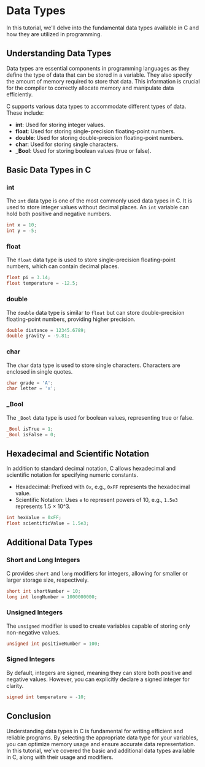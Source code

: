 # Data Types

 In this tutorial, we'll delve into the fundamental data types available in C and how they are utilized in programming.

## Understanding Data Types

Data types are essential components in programming languages as they define the type of data that can be stored in a variable. They also specify the amount of memory required to store that data. This information is crucial for the compiler to correctly allocate memory and manipulate data efficiently.

C supports various data types to accommodate different types of data. These include:

- **int**: Used for storing integer values.
- **float**: Used for storing single-precision floating-point numbers.
- **double**: Used for storing double-precision floating-point numbers.
- **char**: Used for storing single characters.
- **_Bool**: Used for storing boolean values (true or false).

## Basic Data Types in C

### int

The `int` data type is one of the most commonly used data types in C. It is used to store integer values without decimal places. An `int` variable can hold both positive and negative numbers.

```c
int x = 10;
int y = -5;
```

### float

The `float` data type is used to store single-precision floating-point numbers, which can contain decimal places.

```c
float pi = 3.14;
float temperature = -12.5;
```

### double

The `double` data type is similar to `float` but can store double-precision floating-point numbers, providing higher precision.

```c
double distance = 12345.6789;
double gravity = -9.81;
```

### char

The `char` data type is used to store single characters. Characters are enclosed in single quotes.

```c
char grade = 'A';
char letter = 'x';
```

### _Bool

The `_Bool` data type is used for boolean values, representing true or false.

```c
_Bool isTrue = 1;
_Bool isFalse = 0;
```

## Hexadecimal and Scientific Notation

In addition to standard decimal notation, C allows hexadecimal and scientific notation for specifying numeric constants.

- Hexadecimal: Prefixed with `0x`, e.g., `0xFF` represents the hexadecimal value.
- Scientific Notation: Uses `e` to represent powers of 10, e.g., `1.5e3` represents 1.5 × 10^3.

```c
int hexValue = 0xFF;
float scientificValue = 1.5e3;
```

## Additional Data Types

### Short and Long Integers

C provides `short` and `long` modifiers for integers, allowing for smaller or larger storage size, respectively.

```c
short int shortNumber = 10;
long int longNumber = 1000000000;
```

### Unsigned Integers

The `unsigned` modifier is used to create variables capable of storing only non-negative values.

```c
unsigned int positiveNumber = 100;
```

### Signed Integers

By default, integers are signed, meaning they can store both positive and negative values. However, you can explicitly declare a signed integer for clarity.

```c
signed int temperature = -10;
```

## Conclusion

Understanding data types in C is fundamental for writing efficient and reliable programs. By selecting the appropriate data type for your variables, you can optimize memory usage and ensure accurate data representation. In this tutorial, we've covered the basic and additional data types available in C, along with their usage and modifiers.
